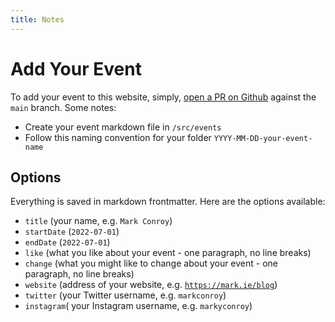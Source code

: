 ```yaml
---
title: Notes
---
```


# Add Your Event

To add your event to this website, simply, [open a PR on Github](https://github.com/markconroy/drupal-contribution-event-calendar) against the <code>main</code> branch. Some notes:

- Create your event markdown file in <code>/src/events</code>
- Follow this naming convention for your folder <code>YYYY-MM-DD-your-event-name</code>

## Options

Everything is saved in markdown frontmatter. Here are the options
available:

- <code>title</code> (your name, e.g. <code>Mark Conroy</code>)
- <code>startDate</code> (<code>2022-07-01</code>)
- <code>endDate</code> (<code>2022-07-01</code>)
- <code>like</code> (what you like about your event - one paragraph, no line breaks)
- <code>change</code> (what you might like to change about your event - one paragraph, no line breaks)
- <code>website</code> (address of your website, e.g. <code>https://mark.ie/blog</code>)
- <code>twitter</code> (your Twitter username, e.g. <code>markconroy</code>)
- <code>instagram</code>( your Instagram username, e.g. <code>markyconroy</code>)
